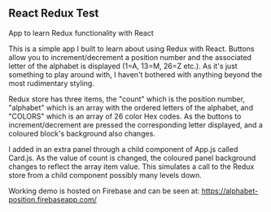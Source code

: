 ## React Redux Test
 
App to learn Redux functionality with React

This is a simple app I built to learn about using Redux with React. Buttons allow you to increment/decrement a position number and the associated letter of the alphabet is displayed (1=A, 13=M, 26=Z etc.). As it's just something to play around with, I haven't bothered with anything beyond the most rudimentary styling.

Redux store has three items, the "count" which is the position number, "alphabet" which is an array with the ordered letters of the alphabet, and "COLORS" which is an array of 26 color Hex codes. As the buttons to increment/decrement are pressed the corresponding letter displayed, and a coloured block's background also changes.

I added in an extra panel through a child component of App.js called Card.js. As the value of count is changed, the coloured panel background changes to reflect the array item value. This simulates a call to the Redux store from a child component possibly many levels down.

Working demo is hosted on Firebase and can be seen at: https://alphabet-position.firebaseapp.com/